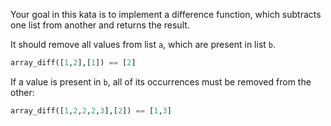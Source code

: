 Your goal in this kata is to implement a difference function, which subtracts one list from another and returns the 
result.

It should remove all values from list `a`, which are present in list `b`.

```python
array_diff([1,2],[1]) == [2]
```

If a value is present in `b`, all of its occurrences must be removed from the other:

```python
array_diff([1,2,2,2,3],[2]) == [1,3]
```